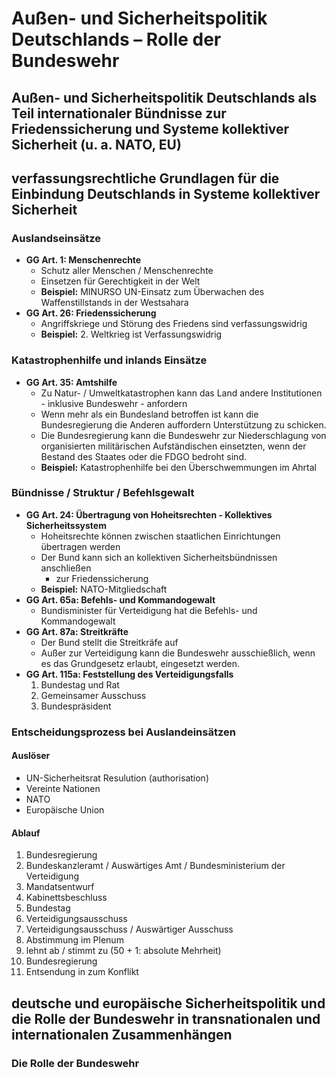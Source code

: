 # Außen- und Sicherheitspolitik Deutschlands – Rolle der Bundeswehr

## Außen- und Sicherheitspolitik Deutschlands als Teil internationaler Bündnisse zur Friedenssicherung und Systeme kollektiver Sicherheit (u. a. NATO, EU)

## verfassungsrechtliche Grundlagen für die Einbindung Deutschlands in Systeme kollektiver Sicherheit

### Auslandseinsätze

- **GG Art. 1: Menschenrechte**
  - Schutz aller Menschen / Menschenrechte
  - Einsetzen für Gerechtigkeit in der Welt
  - **Beispiel:** MINURSO UN-Einsatz zum Überwachen des Waffenstillstands in der Westsahara
- **GG Art. 26: Friedenssicherung**
  - Angriffskriege und Störung des Friedens sind verfassungswidrig
  - **Beispiel:** 2. Weltkrieg ist Verfassungswidrig

### Katastrophenhilfe und inlands Einsätze

- **GG Art. 35: Amtshilfe**
  - Zu Natur- / Umweltkatastrophen kann das Land andere Institutionen - inklusive Bundeswehr - anfordern
  - Wenn mehr als ein Bundesland betroffen ist kann die Bundesregierung die Anderen auffordern Unterstützung zu schicken.
  - Die Bundesregierung kann die Bundeswehr zur Niederschlagung von organisierten militärischen Aufständischen einsetzten, wenn der Bestand des Staates oder die FDGO bedroht sind.
  - **Beispiel:** Katastrophenhilfe bei den Überschwemmungen im Ahrtal

### Bündnisse / Struktur / Befehlsgewalt

- **GG Art. 24: Übertragung von Hoheitsrechten - Kollektives Sicherheitssystem**
  - Hoheitsrechte können zwischen staatlichen Einrichtungen übertragen werden
  - Der Bund kann sich an kollektiven Sicherheitsbündnissen anschließen
    - zur Friedenssicherung
  - **Beispiel:** NATO-Mitgliedschaft
- **GG Art. 65a: Befehls- und Kommandogewalt**
  - Bundisminister für Verteidigung hat die Befehls- und Kommandogewalt
- **GG Art. 87a: Streitkräfte**
  - Der Bund stellt die Streitkräfe auf
  - Außer zur Verteidigung kann die Bundeswehr ausschießlich, wenn es das Grundgesetz erlaubt, eingesetzt werden.
- **GG Art. 115a: Feststellung des Verteidigungsfalls**
  1. Bundestag und Rat
  2. Gemeinsamer Ausschuss
  3. Bundespräsident

### Entscheidungsprozess bei Auslandeinsätzen

#### Auslöser

- UN-Sicherheitsrat Resulution (authorisation)
- Vereinte Nationen
- NATO
- Europäische Union

#### Ablauf

1. Bundesregierung
2. Bundeskanzleramt / Auswärtiges Amt / Bundesministerium der Verteidigung
3. Mandatsentwurf
4. Kabinettsbeschluss
5. Bundestag
6. Verteidigungsausschuss
7. Verteidigungsausschuss / Auswärtiger Ausschuss
8. Abstimmung im Plenum
9. lehnt ab / stimmt zu (50 + 1: absolute Mehrheit)
10. Bundesregierung
11. Entsendung in zum Konflikt

## deutsche und europäische Sicherheitspolitik und die Rolle der Bundeswehr in transnationalen und internationalen Zusammenhängen

### Die Rolle der Bundeswehr
